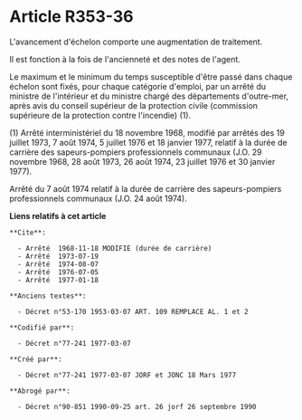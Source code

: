 # Article R353-36

L'avancement d'échelon comporte une augmentation de traitement.

Il est fonction à la fois de l'ancienneté et des notes de l'agent.

Le maximum et le minimum du temps susceptible d'être passé dans chaque échelon sont fixés, pour chaque catégorie d'emploi,
par un arrêté du ministre de l'intérieur et du ministre chargé des départements d'outre-mer, après avis du conseil supérieur
de la protection civile (commission supérieure de la protection contre l'incendie) (1).

(1) Arrêté interministériel du 18 novembre 1968, modifié par arrêtés des 19 juillet 1973, 7 août 1974, 5 juillet 1976 et 18
janvier 1977, relatif à la durée de carrière des sapeurs-pompiers professionnels communaux (J.O. 29 novembre 1968, 28 août
1973, 26 août 1974, 23 juillet 1976 et 30 janvier 1977).

Arrêté du 7 août 1974 relatif à la durée de carrière des sapeurs-pompiers professionnels communaux (J.O. 24 août 1974).

**Liens relatifs à cet article**

	**Cite**:

	  - Arrêté  1968-11-18 MODIFIE (durée de carrière)
	  - Arrêté  1973-07-19
	  - Arrêté  1974-08-07
	  - Arrêté  1976-07-05
	  - Arrêté  1977-01-18

	**Anciens textes**:

	  - Décret n°53-170 1953-03-07 ART. 109 REMPLACE AL. 1 et 2

	**Codifié par**:

	  - Décret n°77-241 1977-03-07

	**Créé par**:

	  - Décret n°77-241 1977-03-07 JORF et JONC 18 Mars 1977

	**Abrogé par**:

	  - Décret n°90-851 1990-09-25 art. 26 jorf 26 septembre 1990
